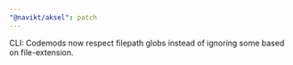 ```yaml
---
"@navikt/aksel": patch
---
```


CLI: Codemods now respect filepath globs instead of ignoring some based on file-extension.
